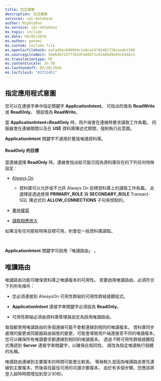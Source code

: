 ```yaml
---
title: 包含檔案
description: 包含檔案
services: sql-database
author: MightyPen
ms.service: sql-database
ms.topic: include
ms.date: 04/05/2018
ms.author: genemi
ms.custom: include file
ms.openlocfilehash: eafad9ac648994c1a8ce24746401728caa4b1500
ms.sourcegitcommit: 5be63bf337f765dfe04972c034dbd9e93c834dc5
ms.translationtype: MT
ms.contentlocale: zh-TW
ms.lasthandoff: 05/20/2020
ms.locfileid: "83721451"
---
```

## <a name="specifying-application-intent"></a>指定應用程式意圖

您可以在連接字串中指定關鍵字 **ApplicationIntent**。 可指派的值為 **ReadWrite** 或 **ReadOnly**。 預設值為 **ReadWrite**。

當 **ApplicationIntent=ReadOnly** 時，用戶端會在連線時要求讀取工作負載。 伺服器會在連線期間以及在 **USE** 資料庫陳述式期間，強制執行此意圖。

**ApplicationIntent** 關鍵字不適用於舊版唯讀資料庫。  


#### <a name="targets-of-readonly"></a>ReadOnly 的目標

當連線選擇 **ReadOnly** 時，連線會指派給可能已因為資料庫存在的下列任何特殊設定：

- [Always On](~/database-engine/availability-groups/windows/overview-of-always-on-availability-groups-sql-server.md)
    - 資料庫可以允許或不允許 Always On 目標資料庫上的讀取工作負載。 此選擇是透過使用 **PRIMARY_ROLE** 與 **SECONDARY_ROLE** Transact-SQL 陳述式的 **ALLOW_CONNECTIONS** 子句來控制的。

- [異地複寫](https://docs.microsoft.com/azure/sql-database/sql-database-geo-replication-overview)

- [讀取相應放大](https://docs.microsoft.com/azure/sql-database/sql-database-read-scale-out)

如果沒有任何那些特殊目標可用，則會從一般資料庫讀取。

&nbsp;

**ApplicationIntent** 關鍵字可啟用「唯讀路由」  。


## <a name="read-only-routing"></a>唯讀路由

唯讀路由功能可確保資料庫之唯讀複本的可用性。 若要啟用唯讀路由，必須符合下列所有條件：

- 您必須連接到 AlwaysOn 可用性群組的可用性群組接聽程式。

- **ApplicationIntent** 連接字串關鍵字必須設為 **ReadOnly**。

- 可用性群組必須由資料庫管理員設定為啟用唯讀路由。

每個都使用唯讀路由的多個連線可能不會都連線到相同的唯讀複本。 資料庫同步處理的變更或伺服器路由組態的變更，可能會導致用戶端連接至不同的唯讀複本。 您可以確保所有唯讀要求都連線到相同的唯讀複本。 透過*不*將可用性群組接聽程式傳遞到 **Server** 連接字串關鍵字，以確保此相同性。 請改為指定唯讀執行個體的名稱。

唯讀路由連線到主要複本的時間可能會比較長。 等候較久是因為唯讀路由會先連線到主要複本，然後尋找最佳可用的可讀次要複本。 由於有多個步驟，您應該將登入超時時間增加到至少30秒。


